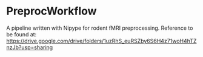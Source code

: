 # PreprocWorkflow
A pipeline written with Nipype for rodent fMRI preprocessing.
Reference to be found at: https://drive.google.com/drive/folders/1uzRhS_euRSZby6S6H4z71woH4hTZnzJb?usp=sharing

